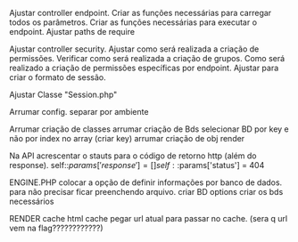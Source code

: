 
Ajustar controller endpoint.
  Criar as funções necessárias para carregar todos os parâmetros.
  Criar as funções necessárias para executar o endpoint.
  Ajustar paths de require

Ajustar controller security.
  Ajustar como será realizada a criação de permissões.
  Verificar como será realizada a criação de grupos.
  Como será realizado a criação de permissões específicas por endpoint.
  Ajustar para criar o formato de sessão.

Ajustar Classe "Session.php"

Arrumar config.
  separar por ambiente

Arrumar criação de classes
arrumar criação de Bds
  selecionar BD por key e não por index no array (criar key)
arrumar criação de obj render


Na API
acrescentar o stauts para o código de retorno http (além do response).
self::$params['response'] = []
self::$params['status'] = 404


ENGINE.PHP
colocar a opção de definir informações por banco de dados.
para não precisar ficar preenchendo arquivo.
criar BD options
criar os bds necessários


RENDER cache
  html cache
  pegar url atual para passar no cache. (sera q url vem na flag????????????)